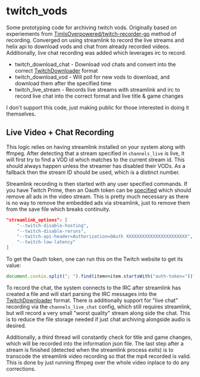 # twitch_vods

Some prototyping code for archiving twitch vods. Originally based on experiements from
[TimIsOverpowered/twitch-recorder-go](https://github.com/TimIsOverpowered/twitch-recorder-go) method of recording.
Converged on using streamlink to record the live streams and helix api to download vods and chat from already recorded videos.
Additionally, live chat recording was added which leverages irc to record.

- twitch_download_chat - Download vod chats and convert into the correct [TwitchDownloader](https://github.com/lay295/TwitchDownloader) format
- twitch_download_vod - Will poll for new vods to download, and download them after the specified time
- twitch_live_stream - Records live streams with streamlink and irc to record live chat into the correct format and live title & game changes

I don't support this code, just making public for those interested in doing it themselves.


## Live Video + Chat Recording

This logic relies on having streamlink installed on your system along with ffmpeg.
After detecting that a stream specified in `channels_live` is live, it will first try to find a VOD id which matches to the current stream id.
This should always happen unless the streamer has disabled their VODs.
As a fallback then the stream ID should be used, which is a distinct number.

Streamlink recording is then started with any user specified commands.
If you have Twitch Prime, then an Oauth token can be [specified](https://streamlink.github.io/cli/plugins/twitch.html#authentication) which should remove all ads in the video stream.
This is pretty much necessary as there is no way to remove the embedded ads via streamlink, just to remove them from the save file which breaks continuity.

```json
"streamlink_options": [
    "--twitch-disable-hosting",
    "--twitch-disable-reruns",
    "--twitch-api-header=Authorization=OAuth XXXXXXXXXXXXXXXXXXXXXXX",
    "--twitch-low-latency"
]
```

To get the Oauth token, one can run this on the Twitch website to get its value:
```javascript
document.cookie.split("; ").find(item=>item.startsWith("auth-token="))?.split("=")[1]
```

To record the chat, the system connects to the IRC after streamlink has created a file and will start parsing the IRC messages into the [TwitchDownloader](https://github.com/lay295/TwitchDownloader) format.
There is additionally support for "live chat" recording via the `channels_live_chat` config, which still requires streamlink, but will record a very small "worst quality" stream along side the chat.
This is to reduce the file storage needed if just chat archiving alongside audio is desired.

Additionally, a third thread will constantly check for title and game changes, which will be recorded into the information json file.
The last step after a stream is finished (detected when the streamlink process exits) is to transcode the streamlink video recording so that the mp4 recorded is valid.
This is done by just running ffmpeg over the whole video inplace to do any corrections.
